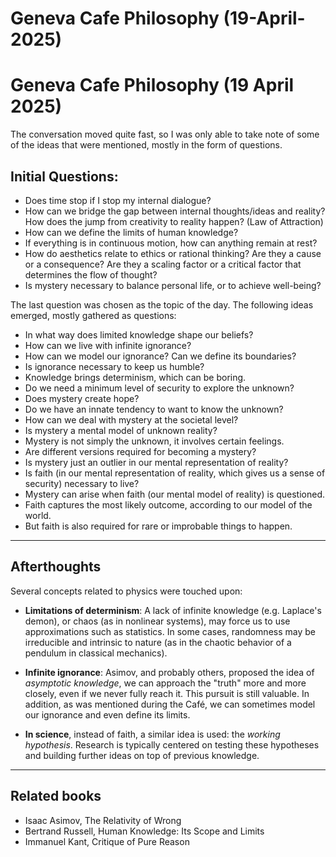 Geneva Cafe Philosophy (19-April-2025)
=====================================

# Geneva Cafe Philosophy (19 April 2025)

The conversation moved quite fast, so I was only able to take note of some of the ideas that were mentioned, mostly in the form of questions.

## Initial Questions:
- Does time stop if I stop my internal dialogue?
- How can we bridge the gap between internal thoughts/ideas and reality? How does the jump from creativity to reality happen? (Law of Attraction)
- How can we define the limits of human knowledge?
- If everything is in continuous motion, how can anything remain at rest?
- How do aesthetics relate to ethics or rational thinking? Are they a cause or a consequence? Are they a scaling factor or a critical factor that determines the flow of thought?
- Is mystery necessary to balance personal life, or to achieve well-being?

The last question was chosen as the topic of the day. The following ideas emerged, mostly gathered as questions:
- In what way does limited knowledge shape our beliefs?
- How can we live with infinite ignorance?
- How can we model our ignorance? Can we define its boundaries?
- Is ignorance necessary to keep us humble?
- Knowledge brings determinism, which can be boring.
- Do we need a minimum level of security to explore the unknown?
- Does mystery create hope?
- Do we have an innate tendency to want to know the unknown?
- How can we deal with mystery at the societal level?
- Is mystery a mental model of unknown reality?
- Mystery is not simply the unknown, it involves certain feelings.
- Are different versions required for becoming a mystery?
- Is mystery just an outlier in our mental representation of reality?
- Is faith (in our mental representation of reality, which gives us a sense of security) necessary to live?
- Mystery can arise when faith (our mental model of reality) is questioned.
- Faith captures the most likely outcome, according to our model of the world.
- But faith is also required for rare or improbable things to happen.

---

## Afterthoughts

Several concepts related to physics were touched upon:

- **Limitations of determinism**: A lack of infinite knowledge (e.g. Laplace's demon), or chaos (as in nonlinear systems), may force us to use approximations such as statistics. In some cases, randomness may be irreducible and intrinsic to nature (as in the chaotic behavior of a pendulum in classical mechanics).

- **Infinite ignorance**: Asimov, and probably others, proposed the idea of *asymptotic knowledge*, we can approach the "truth" more and more closely, even if we never fully reach it. This pursuit is still valuable. In addition, as was mentioned during the Café, we can sometimes model our ignorance and even define its limits.

- **In science**, instead of faith, a similar idea is used: the *working hypothesis*. Research is typically centered on testing these hypotheses and building further ideas on top of previous knowledge.

---

## Related books
- Isaac Asimov, The Relativity of Wrong
- Bertrand Russell, Human Knowledge: Its Scope and Limits
- Immanuel Kant, Critique of Pure Reason
